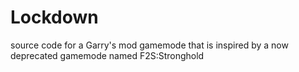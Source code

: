 # Lockdown
source code for a Garry's mod gamemode that is inspired by a now deprecated gamemode named F2S:Stronghold
